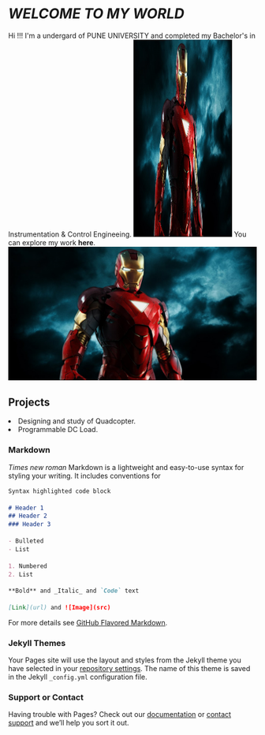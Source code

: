 # _WELCOME TO MY WORLD_

Hi !!! I'm a undergard of PUNE UNIVERSITY and completed my Bachelor's in Instrumentation & Control Engineeing.
<img src="1.png" width="200" height="400">
You can explore my work **here**.
![](1.png)
## Projects
<li>Designing and study of Quadcopter.</li>
<li>Programmable DC Load.</li>



    

### Markdown
_Times new roman_
Markdown is a lightweight and easy-to-use syntax for styling your writing. It includes conventions for

```markdown
Syntax highlighted code block

# Header 1
## Header 2
### Header 3

- Bulleted
- List

1. Numbered
2. List

**Bold** and _Italic_ and `Code` text

[Link](url) and ![Image](src)
```

For more details see [GitHub Flavored Markdown](https://guides.github.com/features/mastering-markdown/).

### Jekyll Themes

Your Pages site will use the layout and styles from the Jekyll theme you have selected in your [repository settings](https://github.com/omkarbhoite25/Omkar/settings). The name of this theme is saved in the Jekyll `_config.yml` configuration file.

### Support or Contact

Having trouble with Pages? Check out our [documentation](https://help.github.com/categories/github-pages-basics/) or [contact support](https://github.com/contact) and we’ll help you sort it out.
